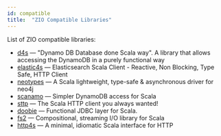 ```yaml
---
id: compatible 
title:  "ZIO Compatible Libraries"
---
```


List of ZIO compatible libraries:

- [d4s](https://github.com/PlayQ/d4s) — "Dynamo DB Database done Scala way". A library that allows accessing the DynamoDB in a purely functional way
- [elastic4s](https://github.com/sksamuel/elastic4s) — Elasticsearch Scala Client - Reactive, Non Blocking, Type Safe, HTTP Client
- [neotypes](https://github.com/neotypes/neotypes) — A Scala lightweight, type-safe & asynchronous driver for neo4j
- [scanamo](https://github.com/scanamo/scanamo) — Simpler DynamoDB access for Scala
- [sttp](https://github.com/softwaremill/sttp) — The Scala HTTP client you always wanted!
- [doobie](https://github.com/tpolecat/doobie) — Functional JDBC layer for Scala.
- [fs2](https://github.com/typelevel/fs2) — Compositional, streaming I/O library for Scala
- [http4s](https://github.com/http4s/http4s) — A minimal, idiomatic Scala interface for HTTP
